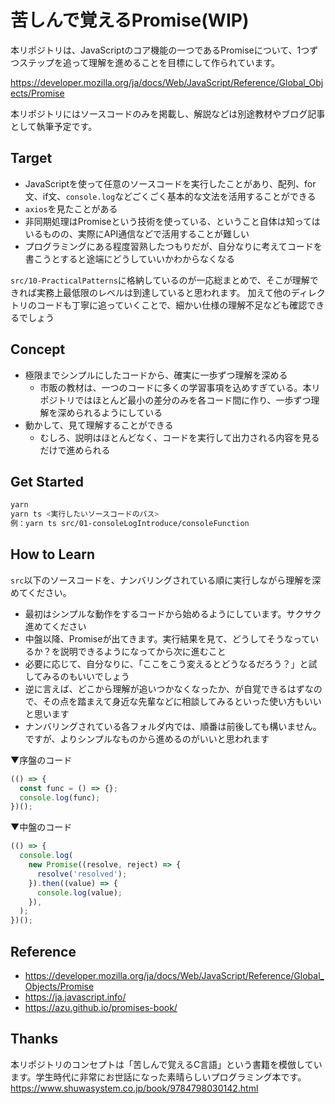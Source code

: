 # 苦しんで覚えるPromise(WIP)

本リポジトリは、JavaScriptのコア機能の一つであるPromiseについて、1つずつステップを追って理解を進めることを目標にして作られています。

https://developer.mozilla.org/ja/docs/Web/JavaScript/Reference/Global_Objects/Promise

本リポジトリにはソースコードのみを掲載し、解説などは別途教材やブログ記事として執筆予定です。

## Target

- JavaScriptを使って任意のソースコードを実行したことがあり、配列、for文、if文、`console.log`などごくごく基本的な文法を活用することができる
- `axios`を見たことがある
- 非同期処理はPromiseという技術を使っている、ということ自体は知ってはいるものの、実際にAPI通信などで活用することが難しい
- プログラミングにある程度習熟したつもりだが、自分なりに考えてコードを書こうとすると途端にどうしていいかわからなくなる

`src/10-PracticalPatterns`に格納しているのが一応総まとめで、そこが理解できれば実務上最低限のレベルは到達していると思われます。
加えて他のディレクトリのコードも丁寧に追っていくことで、細かい仕様の理解不足なども確認できるでしょう

## Concept

- 極限までシンプルにしたコードから、確実に一歩ずつ理解を深める
  - 市販の教材は、一つのコードに多くの学習事項を込めすぎている。本リポジトリではほとんど最小の差分のみを各コード間に作り、一歩ずつ理解を深められるようにしている
- 動かして、見て理解することができる
  - むしろ、説明はほとんどなく、コードを実行して出力される内容を見るだけで進められる

## Get Started

```sh
yarn
yarn ts <実行したいソースコードのパス>
例：yarn ts src/01-consoleLogIntroduce/consoleFunction
```

## How to Learn

`src`以下のソースコードを、ナンバリングされている順に実行しながら理解を深めてください。

- 最初はシンプルな動作をするコードから始めるようにしています。サクサク進めてください
- 中盤以降、Promiseが出てきます。実行結果を見て、どうしてそうなっているか？を説明できるようになってから次に進むこと
- 必要に応じて、自分なりに、「ここをこう変えるとどうなるだろう？」と試してみるのもいいでしょう
- 逆に言えば、どこから理解が追いつかなくなったか、が自覚できるはずなので、その点を踏まえて身近な先輩などに相談してみるといった使い方もいいと思います
- ナンバリングされている各フォルダ内では、順番は前後しても構いません。ですが、よりシンプルなものから進めるのがいいと思われます

▼序盤のコード
```ts
(() => {
  const func = () => {};
  console.log(func);
})();
```

▼中盤のコード
```ts
(() => {
  console.log(
    new Promise((resolve, reject) => {
      resolve('resolved');
    }).then((value) => {
      console.log(value);
    }),
  );
})();
```

## Reference

- https://developer.mozilla.org/ja/docs/Web/JavaScript/Reference/Global_Objects/Promise
- https://ja.javascript.info/
- https://azu.github.io/promises-book/

## Thanks

本リポジトリのコンセプトは「苦しんで覚えるC言語」という書籍を模倣しています。学生時代に非常にお世話になった素晴らしいプログラミング本です。
https://www.shuwasystem.co.jp/book/9784798030142.html
